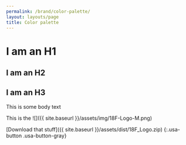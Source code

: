 ```yaml
---
permalink: /brand/color-palette/
layout: layouts/page
title: Color palette
---
```


# I am an H1
## I am an H2
## I am an H3

This is some body text

This is the ![]({{ site.baseurl }}/assets/img/18F-Logo-M.png)

[Download that stuff]({{ site.baseurl }}/assets/dist/18F_Logo.zip)
{:.usa-button .usa-button-gray}



<!-- "usa-button usa-button-gray" href="{{ site.baseurl }}/assets/dist/18F_Logo.zip">Download logo -->
